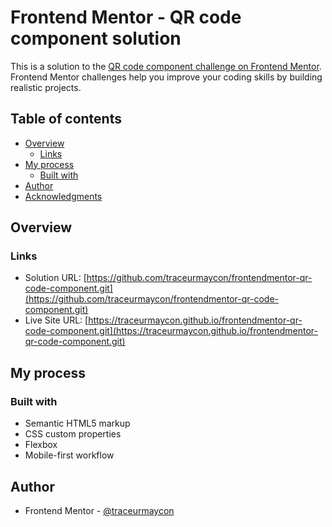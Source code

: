 # Frontend Mentor - QR code component solution

This is a solution to the [QR code component challenge on Frontend Mentor](https://www.frontendmentor.io/challenges/qr-code-component-iux_sIO_H). Frontend Mentor challenges help you improve your coding skills by building realistic projects.

## Table of contents

-   [Overview](#overview)
    -   [Links](#links)
-   [My process](#my-process)
    -   [Built with](#built-with)
-   [Author](#author)
-   [Acknowledgments](#acknowledgments)

## Overview

### Links

-   Solution URL: [https://github.com/traceurmaycon/frontendmentor-qr-code-component.git](https://github.com/traceurmaycon/frontendmentor-qr-code-component.git)
-   Live Site URL: [https://traceurmaycon.github.io/frontendmentor-qr-code-component.git](https://traceurmaycon.github.io/frontendmentor-qr-code-component.git)

## My process

### Built with

-   Semantic HTML5 markup
-   CSS custom properties
-   Flexbox
-   Mobile-first workflow

## Author

-   Frontend Mentor - [@traceurmaycon](https://www.frontendmentor.io/profile/traceurmaycon)
